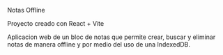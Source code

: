 Notas Offline

Proyecto creado con React + Vite 

Aplicacion web de un bloc de notas que permite crear, buscar y eliminar notas de manera offline y por medio del uso de una IndexedDB.

